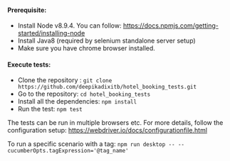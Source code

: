 #### Prerequisite:
- Install Node v8.9.4. You can follow: https://docs.npmjs.com/getting-started/installing-node
- Install Java8 (required by selenium standalone server setup)
- Make sure you have chrome browser installed.

#### Execute tests:
- Clone the repository : `git clone https://github.com/deepikadixitb/hotel_booking_tests.git`
- Go to the repository: `cd hotel_booking_tests`
- Install all the dependencies: `npm install`
- Run the test: `npm test`

The tests can be run in multiple browsers etc. For more details, follow the configuration setup: https://webdriver.io/docs/configurationfile.html


To run a specific scenario with a tag: `npm run desktop -- --cucumberOpts.tagExpression='@tag_name'`



